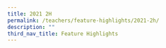 ```yaml
---
title: 2021 2H
permalink: /teachers/feature-highlights/2021-2h/
description: ""
third_nav_title: Feature Highlights
---
```

